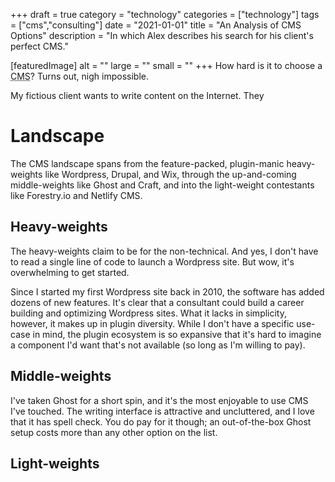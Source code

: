 +++
draft = true
category = "technology"
categories = ["technology"]
tags = ["cms","consulting"]
date = "2021-01-01"
title = "An Analysis of CMS Options"
description = "In which Alex describes his search for his client's perfect CMS."

[featuredImage]
  alt = ""
  large = ""
  small = ""
+++
How hard is it to choose a <abbr title="Content Management System">CMS</abbr>? Turns out, nigh impossible.

My fictious client wants to write content on the Internet. They

# Landscape

The CMS landscape spans from the feature-packed, plugin-manic heavy-weights like Wordpress, Drupal, and Wix, through the up-and-coming middle-weights like Ghost and Craft, and into the light-weight contestants like Forestry.io and Netlify CMS.

## Heavy-weights

The heavy-weights claim to be for the non-technical. And yes, I don't have to read a single line of code to launch a Wordpress site. But wow, it's overwhelming to get started.

Since I started my first Wordpress site back in 2010, the software has added dozens of new features. It's clear that a consultant could build a career building and optimizing Wordpress sites. What it lacks in simplicity, however, it makes up in plugin diversity. While I don't have a specific use-case in mind, the plugin ecosystem is so expansive that it's hard to imagine a component I'd want that's not available (so long as I'm willing to pay).

## Middle-weights

I've taken Ghost for a short spin, and it's the most enjoyable to use CMS I've touched. The writing interface is attractive and uncluttered, and I love that it has spell check. You do pay for it though; an out-of-the-box Ghost setup costs more than any other option on the list.

## Light-weights


